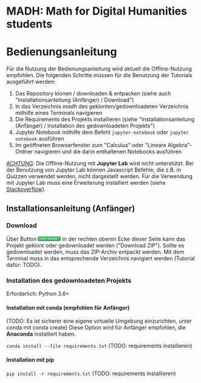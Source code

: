 # MADH: Math for Digital Humanities students


# Bedienungsanleitung

Für die Nutzung der Bedienungsanleitung wird aktuell die Offline-Nutzung empfohlen. Die folgenden Schritte müssen für die Benutzung der Tutorials ausgeführt werden:
1. Das Repository klonen / downloaden & entpacken (siehe auch "Installationsanleitung (Anfänger) / Download")
2. In das Verzeichnis *madh* des geklonten/gedownloadeten Verzeichnis mithilfe eines Terminals navigieren
3. Die Requirements des Projekts installieren (siehe "Installationsanleitung (Anfänger) / Installation des gedownloadeten Projekts")
3. Jupyter Notebook mithilfe dem Befehl `jupyter-notebook` oder `jupyter notebook` ausführen
4. Im geöffneten Browserfenster zum "Calculus" oder "Lineare Algebra"-Ordner navigieren und die darin enthaltenen Notebooks ausführen

<u>ACHTUNG</u>: Die Offline-Nutzung mit <b>Jupyter Lab</b> wird nicht unterstützt. Bei der Benutzung von Jupyter Lab können Javascript Befehle, die z.B. in Quizzen verwendet werden, nicht dargestellt werden. Für die Verwendung mit Jupyter Lab muss eine Erweiterung installiert werden (siehe <a href="https://stackoverflow.com/questions/49542417/how-to-get-ipywidgets-working-in-jupyter-lab">Stackoverflow</a>).

## Installationsanleitung (Anfänger)

### Download

Über Button <img src="src/img/clone_download.png" alt="clone_download-icon" width="60" height="12"/> in der rechten oberen Ecke dieser Seite kann das Projekt geklont oder gedownloadet werden ("Download ZIP"). Sollte es gedownloadet werden, muss das ZIP-Archiv entpackt werden. Mit dem Terminal muss in das entsprechende Verzeichnis navigiert werden (Tutorial dafür: TODO).


### Installation des gedownloadeten Projekts

Erforderlich: Python 3.6+

#### Installation mit conda (empfohlen für Anfänger) 
(TODO: Es ist sicherer eine eigene virtuelle Umgebung einzurichten, unter conda mit conda create)
Diese Option wird für Anfänger empfohlen, die **Anaconda** installiert haben.

`conda install --file requirements.txt` (TODO: requirements installieren)

#### Installation mit pip

`pip install -r requirements.txt` (TODO: requirements installieren)

